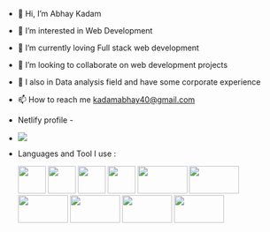 - 👋 Hi, I’m Abhay Kadam
- 👀 I’m interested in Web Development 
- 🌱 I’m currently loving Full stack web development
- 💞️ I’m looking to collaborate on web development projects
- 💞️ I also in Data analysis field and have some corporate experience 
- 📫 How to reach me kadamabhay40@gmail.com
- Netlify profile -
- <a href="https://app.netlify.com/teams/kadamabhay40/sites"> <img src="https://img.shields.io/badge/Netlify-00C7B7?style=for-the-badge&logo=netlify&logoColor=white"><a/>
- Languages and Tool I use :

    <div style="disply:flex gap:10px">
    <img src="https://user-images.githubusercontent.com/93931081/159692829-fd4aa390-ea83-41de-986e-2631ef8b831a.png" width="50" height="50">
    
    <img src="https://user-images.githubusercontent.com/93931081/159693044-f00b3b17-9db5-41e4-a294-a480f391dcf9.png" width="50" height="50">
    <img src="https://user-images.githubusercontent.com/93931081/159693049-b89a2d3e-bd98-40bf-887e-d36672935d48.png" width="50" height="50">
    <img src="https://user-images.githubusercontent.com/93931081/159693040-9ad806a1-0262-4161-979a-bda647735b9f.png" width="50" height="50">
    <img src="https://img.shields.io/badge/React-20232A?style=for-the-badge&logo=react&logoColor=61DAFB" width="90" height="50">
    <img src="https://img.shields.io/badge/Node.js-43853D?style=for-the-badge&logo=node.js&logoColor=white" width="90" height="50">
    <img src="https://img.shields.io/badge/MongoDB-4EA94B?style=for-the-badge&logo=mongodb&logoColor=white" width="90" height="50">
    <img src="https://img.shields.io/badge/Express.js-404D59?style=for-the-badge" width="90" height="50">
     <img src="https://img.shields.io/badge/SAP-0FAAFF?style=for-the-badge&logo=sap&logoColor=white" width="90" height="50">
    <img src="https://img.shields.io/badge/Figma-F24E1E?style=for-the-badge&logo=figma&logoColor=white" width="90" height="50">
     </div>
<!---
AbhayKadam57/AbhayKadam57 is a ✨ special ✨ repository because its `README.md` (this file) appears on your GitHub profile.
You can click the Preview link to take a look at your changes.
--->
